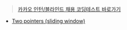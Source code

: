 > [카카오 인턴/블라인드 채용 코딩테스트 바로가기](https://github.com/evelyn82/Problem-Solving/tree/main/kakao)

- [Two pointers (sliding window)](https://github.com/evelyn82/Problem-Solving/tree/main/boj/Two%20Pointers)

